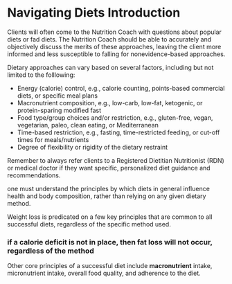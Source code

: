 # Navigating Diets Introduction



Clients will often come to the Nutrition Coach with questions about popular diets or fad diets. The Nutrition Coach should be able to accurately and objectively discuss the merits of these approaches, leaving the client more informed and less susceptible to falling for nonevidence-based approaches.

Dietary approaches can vary based on several factors, including but not limited to the folllowing:

* Energy \(calorie\) control,  e.g., calorie counting, points-based commercial diets, or specific meal plans
* Macronutrient composition, e.g., low-carb, low-fat, ketogenic, or protein-sparing modified fast
* Food type/group choices and/or restriction, e.g., gluten-free, vegan, vegetarian, paleo, clean eating, or Mediterranean
* Time-based restriction, e.g., fasting, time-restricted feeding, or cut-off times for meals/nutrients
* Degree of flexibility or rigidity of the dietary restraint



Remember to always refer clients to a Registered Dietitian Nutritionist \(RDN\) or medical doctor if they want specific, personalized diet guidance and recommendations.



one must understand the principles by which diets in general influence health and body composition, rather than relying on any given dietary method.



Weight loss is predicated on a few key principles that are common to all successful diets, regardless of the specific method used.

### if a calorie deficit is not in place, then fat loss will not occur, regardless of the method

Other core principles of a successful diet include **macronutrient** intake, micronutrient intake, overall food quality, and adherence to the diet.







